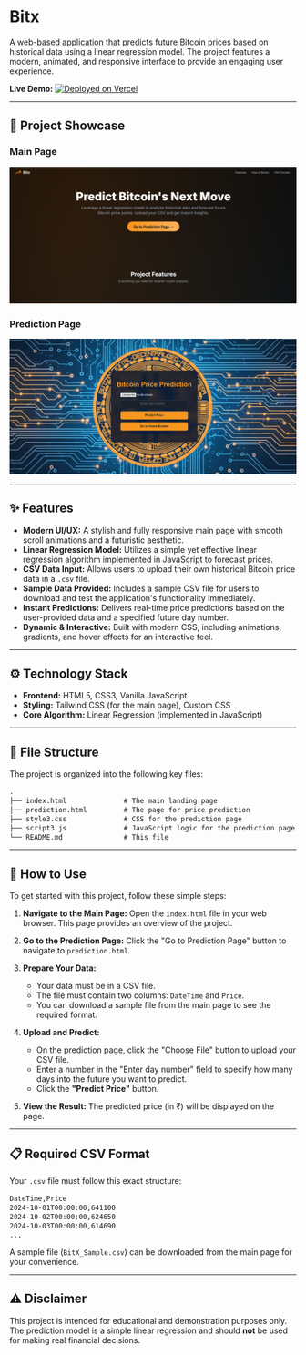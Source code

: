
# Bitx

A web-based application that predicts future Bitcoin prices based on historical data using a linear regression model. The project features a modern, animated, and responsive interface to provide an engaging user experience.

**Live Demo:** [![Deployed on Vercel](https://img.shields.io/badge/Deployed%20on-Vercel-black?style=for-the-badge&logo=vercel)](https://bitx-pink.vercel.app/)

---

## 📸 Project Showcase

### Main Page
![Main Page Screenshot](Screenshot%202025-07-24%20232037.png)


### Prediction Page
![Prediction Page Screenshot](Screenshot%202025-07-24%20232100.png)


---

## ✨ Features

- **Modern UI/UX:** A stylish and fully responsive main page with smooth scroll animations and a futuristic aesthetic.
- **Linear Regression Model:** Utilizes a simple yet effective linear regression algorithm implemented in JavaScript to forecast prices.
- **CSV Data Input:** Allows users to upload their own historical Bitcoin price data in a `.csv` file.
- **Sample Data Provided:** Includes a sample CSV file for users to download and test the application's functionality immediately.
- **Instant Predictions:** Delivers real-time price predictions based on the user-provided data and a specified future day number.
- **Dynamic & Interactive:** Built with modern CSS, including animations, gradients, and hover effects for an interactive feel.

---

## ⚙️ Technology Stack

- **Frontend:** HTML5, CSS3, Vanilla JavaScript
- **Styling:** Tailwind CSS (for the main page), Custom CSS
- **Core Algorithm:** Linear Regression (implemented in JavaScript)

---

## 📂 File Structure

The project is organized into the following key files:

```
.
├── index.html              # The main landing page
├── prediction.html         # The page for price prediction
├── style3.css              # CSS for the prediction page
├── script3.js              # JavaScript logic for the prediction page
└── README.md               # This file
```

---

## 🚀 How to Use

To get started with this project, follow these simple steps:

1.  **Navigate to the Main Page:** Open the `index.html` file in your web browser. This page provides an overview of the project.

2.  **Go to the Prediction Page:** Click the "Go to Prediction Page" button to navigate to `prediction.html`.

3.  **Prepare Your Data:**
    - Your data must be in a CSV file.
    - The file must contain two columns: `DateTime` and `Price`.
    - You can download a sample file from the main page to see the required format.

4.  **Upload and Predict:**
    - On the prediction page, click the "Choose File" button to upload your CSV file.
    - Enter a number in the "Enter day number" field to specify how many days into the future you want to predict.
    - Click the **"Predict Price"** button.

5.  **View the Result:** The predicted price (in ₹) will be displayed on the page.

---

## 📋 Required CSV Format

Your `.csv` file must follow this exact structure:

```csv
DateTime,Price
2024-10-01T00:00:00,641100
2024-10-02T00:00:00,624650
2024-10-03T00:00:00,614690
...
```

A sample file (`BitX_Sample.csv`) can be downloaded from the main page for your convenience.

---

## ⚠️ Disclaimer

This project is intended for educational and demonstration purposes only. The prediction model is a simple linear regression and should **not** be used for making real financial decisions.
